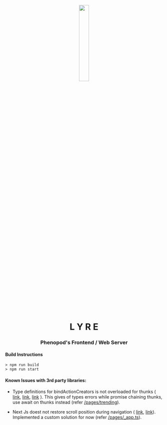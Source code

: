 <p align="center"><img width=25% src="https://library.kissclipart.com/20180831/hq/kissclipart-clip-art-harp-clipart-harp-clip-art-b95815fe4f2fb56f.jpg"></p>
<h1 align="center">L Y R E</h1>
<h3 align="center">Phenopod's Frontend / Web Server</h3>

#### Build Instructions

```
> npm run build
> npm run start
```
	   
####  Known Issues with 3rd party libraries:

- Type definitions for bindActionCreators is not overloaded for thunks ( [link](https://github.com/piotrwitek/react-redux-typescript-guide/issues/110), [link](https://github.com/piotrwitek/react-redux-typescript-guide/issues/6), [link](https://github.com/piotrwitek/react-redux-typescript-guide/pull/157) ). This gives of types errors while promise chaining thunks, use await on thunks instead (refer [/pages/trending]()).

- Next Js doest not restore scroll position during navigation ( [link](https://github.com/zeit/next.js/issues/4169), [link](https://github.com/zeit/next.js/issues/3303)). Implemented a custom solution for now (refer [/pages/_app.ts]()).
